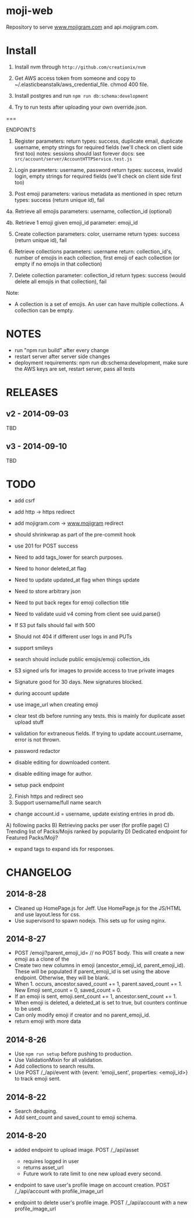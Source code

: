 moji-web
===

Repository to serve www.mojigram.com and api.mojigram.com.

Install
===
1. Install nvm through `http://github.com/creationix/nvm`

2. Get AWS access token from someone and copy to ~/.elasticbeanstalk/aws_credential_file. chmod 400 file.

3. Install postgres and run `npm run db:schema:development`

4. Try to run tests after uploading your own override.json.


===

ENDPOINTS

1. Register
parameters:
return types: success, duplicate email, duplicate username, empty strings for required fields (we'll check on client side first too)
notes: sessions should last forever
docs: see `src/account/server/AccountHTTPService.test.js`

2. Login
parameters: username, password
return types: success, invalid login, empty strings for required fields (we'll check on client side first too)

3. Post emoji
parameters: various metadata as mentioned in spec
return types: success (return unique id), fail

4a. Retrieve all emojis
parameters: username, collection_id (optional)

4b. Retrieve 1 emoji given emoji_id
parameter: emoji_id

5. Create collection
parameters: color, username
return types: success (return unique id), fail

6. Retrieve collections
parameters: username
return: collection_id's, number of emojis in each collection, first emoji of each collection (or empty if no emojis in that collection)

7. Delete collection
parameter: collection_id
return types: success (would delete all emojis in that collection), fail

Note:
- A collection is a set of emojis. An user can have multiple collections. A collection can be empty.


NOTES
===
- run "npm run build" after every change
- restart server after server side changes
- deployment requirements: npm run db:schema:development, make sure the AWS keys are set, restart server, pass all tests

RELEASES
===

v2 - 2014-09-03
---
TBD


v3 - 2014-09-10
---
TBD

TODO
===
- add csrf
- add http -> https redirect
- add mojigram.com -> www.mojigram redirect
- should shrinkwrap as part of the pre-commit hook
- use 201 for POST success
- Need to add tags_lower for search purposes.
- Need to honor deleted_at flag
- Need to update updated_at flag when things update
- Need to store arbitrary json
- Need to put back regex for emoji collection title
- Need to validate uuid v4 coming from client see uuid.parse()

- If S3 put fails should fail with 500
- Should not 404 if different user logs in and PUTs
- support smileys

- search should include public emojis/emoji collection_ids

- S3 signed urls for images to provide access to true private images
- Signature good for 30 days. New signatures blocked.

- during account update
- use image_url when creating emoji

- clear test db before running any tests. this is mainly for duplicate asset upload stuff
- validation for extraneous fields. If trying to update account.username, error is not thrown.

- password redactor

- disable editing for downloaded content.
- disable editing image for author.

- setup pack endpoint
2. Finish https and redirect seo
3. Support username/full name search
- change account.id = username, update existing entries in prod db.

A) following packs
B) Retrieving packs per user (for profile page)
C) Trending list of Packs/Mojis ranked by popularity
D) Dedicated endpoint for Featured Packs/Moji?

- expand tags to expand ids for responses.


CHANGELOG
===

2014-8-28
---
- Cleaned up HomePage.js for Jeff. Use HomePage.js for the JS/HTML and use layout.less for css.
- Use supervisord to spawn nodejs. This sets up for using nginx.

2014-8-27
---
- POST /emoji?parent_emoji_id=<parent emoji id> // no POST body. This will create a new emoji as a clone of the <parent emoji id>
- Create two new columns in emoji (ancestor_emoji_id, parent_emoji_id). These will be populated if parent_emoji_id is set using the above endpoint. Otherwise, they will be blank.
- When 1. occurs, ancestor.saved_count += 1, parent.saved_count += 1. New Emoji sent_count = 0, saved_count = 0.
- If an emoji is sent, emoji.sent_count += 1, ancestor.sent_count += 1.
- When emoji is deleted, a deleted_at is set to true, but counters continue to be used.
- Can only modify emoji if creator and no parent_emoji_id.
- return emoji with more data

2014-8-26
---
- Use `npm run setup` before pushing to production.
- Use ValidationMixin for all validation.
- Add collections to search results.
- Use POST /_/api/event with {event: 'emoji_sent', properties: <emoji_id>} to track emoji sent.

2014-8-22
---
- Search deduping.
- Add sent_count and saved_count to emoji schema.

2014-8-20
---
- added endpoint to upload image. POST /_/api/asset
  - requires logged in user
  - returns asset_url
  - Future work to rate limit to one new upload every second.

- endpoint to save user's profile image on account creation. POST /_/api/account with profile_image_url

- endpoint to delete user's profile image. POST /_/api/account with a new profile_image_url
